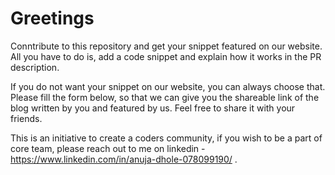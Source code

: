 # Greetings

Conntribute to this repository and get your snippet featured on our website. 
All you have to do is, add a code snippet and explain how it works in the PR description. 

If you do not want your snippet on our website, you can always choose that.
Please fill the form below, so that we can give you the shareable link of the blog written by you and featured by us.
Feel free to share it with your friends.

This is an initiative to create a coders community, if you wish to be a part of core team, please reach out to me on linkedin -
https://www.linkedin.com/in/anuja-dhole-078099190/ .


